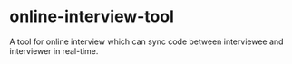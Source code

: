 # online-interview-tool
A tool for online interview which can sync code between interviewee and interviewer in real-time.
